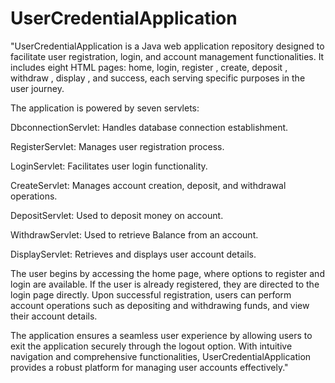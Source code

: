 # UserCredentialApplication
"UserCredentialApplication is a Java web application repository designed to facilitate user registration, login, and account management functionalities. It includes eight HTML pages: home, login, register , create, deposit , withdraw , display , and success, each serving specific purposes in the user journey.

The application is powered by seven servlets:

DbconnectionServlet: Handles database connection establishment.

RegisterServlet: Manages user registration process.

LoginServlet: Facilitates user login functionality.

CreateServlet: Manages account creation, deposit, and withdrawal operations.

DepositServlet: Used to deposit money on account.

WithdrawServlet: Used to retrieve Balance from an account.

DisplayServlet: Retrieves and displays user account details.


The user begins by accessing the home page, where options to register and login are available. If the user is already registered, they are directed to the login page directly. Upon successful registration, users can perform account operations such as depositing and withdrawing funds, and view their account details.

The application ensures a seamless user experience by allowing users to exit the application securely through the logout option. With intuitive navigation and comprehensive functionalities, UserCredentialApplication provides a robust platform for managing user accounts effectively."
